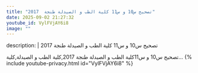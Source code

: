 ```yaml
---
title: "تصحيح س10 و س11 كلية الطب و الصيدلة طنجة  2017"
date: 2025-09-02 21:27:32 
youtube_id: VylFVjAY6i8
image: ""
---
```

description: |
  تصحيح س10 و س11 كلية الطب و الصيدلة طنجة  2017
  
  
  تصحيح س10 و س11كلية الطب و الصيدلة طنجة 2017,كلية الطب و الصيدلة,كلية...
{% include youtube-privacy.html id="VylFVjAY6i8" %}
